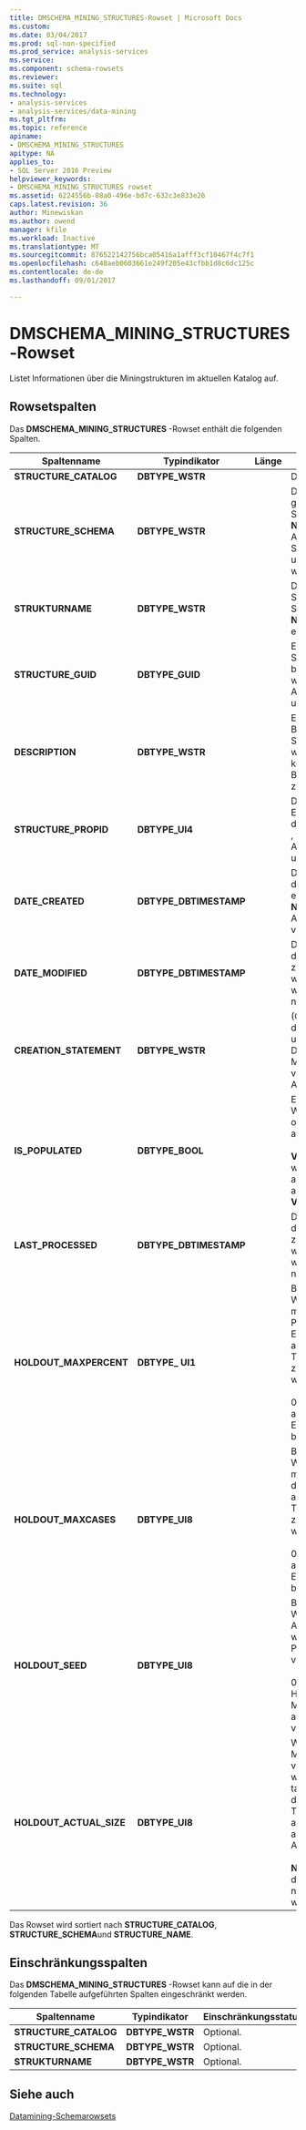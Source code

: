 ```yaml
---
title: DMSCHEMA_MINING_STRUCTURES-Rowset | Microsoft Docs
ms.custom: 
ms.date: 03/04/2017
ms.prod: sql-non-specified
ms.prod_service: analysis-services
ms.service: 
ms.component: schema-rowsets
ms.reviewer: 
ms.suite: sql
ms.technology:
- analysis-services
- analysis-services/data-mining
ms.tgt_pltfrm: 
ms.topic: reference
apiname:
- DMSCHEMA_MINING_STRUCTURES
apitype: NA
applies_to:
- SQL Server 2016 Preview
helpviewer_keywords:
- DMSCHEMA_MINING_STRUCTURES rowset
ms.assetid: 6224556b-08a0-496e-bd7c-632c3e833e26
caps.latest.revision: 36
author: Minewiskan
ms.author: owend
manager: kfile
ms.workload: Inactive
ms.translationtype: MT
ms.sourcegitcommit: 876522142756bca05416a1afff3cf10467f4c7f1
ms.openlocfilehash: c648aeb0603661e249f205e43cfbb1d8c6dc125c
ms.contentlocale: de-de
ms.lasthandoff: 09/01/2017

---
```

# <a name="dmschemaminingstructures-rowset"></a>DMSCHEMA_MINING_STRUCTURES-Rowset
  Listet Informationen über die Miningstrukturen im aktuellen Katalog auf.  
  
## <a name="rowset-columns"></a>Rowsetspalten  
 Das **DMSCHEMA_MINING_STRUCTURES** -Rowset enthält die folgenden Spalten.  
  
|Spaltenname|Typindikator|Länge|Description|  
|-----------------|--------------------|------------|-----------------|  
|**STRUCTURE_CATALOG**|**DBTYPE_WSTR**||Der Katalogname.|  
|**STRUCTURE_SCHEMA**|**DBTYPE_WSTR**||Der nicht gekennzeichnete Schemaname. **NULL** , wenn vom Anbieter keine Schemas unterstützt werden.|  
|**STRUKTURNAME**|**DBTYPE_WSTR**||Der Name der Struktur. Diese Spalte darf keinen **NULL**-Wert enthalten.|  
|**STRUCTURE_GUID**|**DBTYPE_GUID**||Eine GUID, die die Struktur eindeutig bezeichnet. **NULL** , wenn sie vom Anbieter nicht unterstützt wird.|  
|**DESCRIPTION**|**DBTYPE_WSTR**||Eine knappe Beschreibung der Struktur. **NULL** , wenn der Struktur keine Beschreibung zugeordnet ist.|  
|**STRUCTURE_PROPID**|**DBTYPE_UI4**||Die Eigenschaften-ID der Struktur. **NULL** , wenn sie vom Anbieter nicht unterstützt wird.|  
|**DATE_CREATED**|**DBTYPE_DBTIMESTAMP**||Das Datum, an dem die Struktur erstellt wurde. **NULL** , wenn vom Anbieter nicht verfügbar.|  
|**DATE_MODIFIED**|**DBTYPE_DBTIMESTAMP**||Das Datum, an dem die Struktur zuletzt geändert wurde. **NULL** , wenn vom Anbieter nicht verfügbar.|  
|**CREATION_STATEMENT**|**DBTYPE_WSTR**||(Optional) Die für die Erstellung des ursprünglichen Data Mining-Modells verwendete Anweisung.|  
|**IS_POPULATED**|**DBTYPE_BOOL**||Ein boolescher Wert, der angibt, ob die Struktur aufgefüllt wurde.<br /><br /> **VARIANT_TRUE** , wenn die Struktur aufgefüllt wurde, andernfalls **VARIANT_FALSE** .|  
|**LAST_PROCESSED**|**DBTYPE_DBTIMESTAMP**||Das Datum, an dem die Struktur zuletzt verarbeitet wurde. **NULL** , wenn vom Anbieter nicht verfügbar.|  
|**HOLDOUT_MAXPERCENT**|**DBTYPE_ UI1**||Benutzerdefinierter Wert, der den maximalen Prozentsatz der Eingabefälle angibt, die als Testsatz zurückgehalten werden.<br /><br /> 0 oder **NULL** zeigt an, dass keine Einschränkung besteht.|  
|**HOLDOUT_MAXCASES**|**DBTYPE_UI8**||Benutzerdefinierter Wert, der die maximale Anzahl der Eingabefälle angibt, die als Testsatz zurückgehalten werden.<br /><br /> 0 oder **NULL** zeigt an, dass keine Einschränkung besteht.|  
|**HOLDOUT_SEED**|**DBTYPE_UI8**||Benutzerdefinierter Wert, der als Ausgangswert für wiederholbare Partitionierungen verwendet wird.<br /><br /> 0 gibt an, dass ein Hash der Miningstruktur-ID als Ausgangswert verwendet wird.|  
|**HOLDOUT_ACTUAL_SIZE**|**DBTYPE_UI8**||Wenn die Miningstruktur verwendet wird, wird hier die tatsächliche Größe des Testdatensatzen angegeben, ausgedrückt in Anzahl von Fällen.<br /><br /> **NULL** gibt an, dass die Miningstruktur nicht verarbeitet wird.|  
  
 Das Rowset wird sortiert nach **STRUCTURE_CATALOG**, **STRUCTURE_SCHEMA**und **STRUCTURE_NAME**.  
  
## <a name="restriction-columns"></a>Einschränkungsspalten  
 Das **DMSCHEMA_MINING_STRUCTURES** -Rowset kann auf die in der folgenden Tabelle aufgeführten Spalten eingeschränkt werden.  
  
|Spaltenname|Typindikator|Einschränkungsstatus|  
|-----------------|--------------------|-----------------------|  
|**STRUCTURE_CATALOG**|**DBTYPE_WSTR**|Optional.|  
|**STRUCTURE_SCHEMA**|**DBTYPE_WSTR**|Optional.|  
|**STRUKTURNAME**|**DBTYPE_WSTR**|Optional.|  
  
## <a name="see-also"></a>Siehe auch  
 [Datamining-Schemarowsets](../../../analysis-services/schema-rowsets/data-mining/data-mining-schema-rowsets.md)  
  
  

